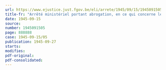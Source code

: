 ```yaml
---
url: https://www.ejustice.just.fgov.be/eli/arrete/1945/09/15/1945091505/justel
title-fr: "Arrêté ministériel portant abrogation, en ce qui concerne le shampooing, des dispositions de rationnement prévues par l'arrêté du 29 juin 1943"
date: 1945-09-15
source:
number: 1945091505
page: 888888
case: 1945-09-15/05
publication: 1945-09-27
starts:
modifies:
pdf-original:
pdf-consolidated:
---
```


